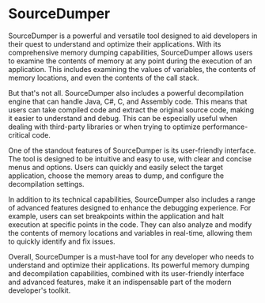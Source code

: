# SourceDumper
SourceDumper is a powerful and versatile tool designed to aid developers in their quest to understand and optimize their applications. With its comprehensive memory dumping capabilities, SourceDumper allows users to examine the contents of memory at any point during the execution of an application. This includes examining the values of variables, the contents of memory locations, and even the contents of the call stack.

But that's not all. SourceDumper also includes a powerful decompilation engine that can handle Java, C#, C, and Assembly code. This means that users can take compiled code and extract the original source code, making it easier to understand and debug. This can be especially useful when dealing with third-party libraries or when trying to optimize performance-critical code.

One of the standout features of SourceDumper is its user-friendly interface. The tool is designed to be intuitive and easy to use, with clear and concise menus and options. Users can quickly and easily select the target application, choose the memory areas to dump, and configure the decompilation settings.

In addition to its technical capabilities, SourceDumper also includes a range of advanced features designed to enhance the debugging experience. For example, users can set breakpoints within the application and halt execution at specific points in the code. They can also analyze and modify the contents of memory locations and variables in real-time, allowing them to quickly identify and fix issues.

Overall, SourceDumper is a must-have tool for any developer who needs to understand and optimize their applications. Its powerful memory dumping and decompilation capabilities, combined with its user-friendly interface and advanced features, make it an indispensable part of the modern developer's toolkit.

